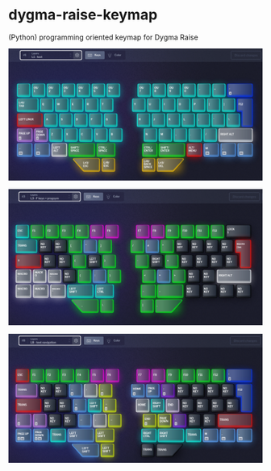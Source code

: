 # dygma-raise-keymap
(Python) programming oriented keymap for Dygma Raise

![L1-text](L1-text.png)

![L3-F-keys+symbols](L3-F-keys+symbols.png)

![L8-text-navigation](L8-text-navigation.png)

